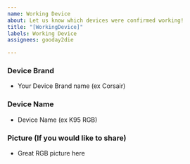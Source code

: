 ```yaml
---
name: Working Device
about: Let us know which devices were confirmed working!
title: "[WorkingDevice]"
labels: Working Device
assignees: gooday2die

---
```


<!--
If you have checked multiple devices and device brands working, please put them in a single issue.
-->

### Device Brand
- Your Device Brand name (ex Corsair)

### Device Name
- Device Name (ex K95 RGB)

### Picture (If you would like to share)
- Great RGB picture here
